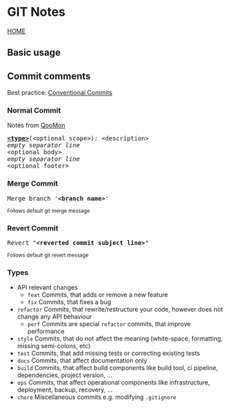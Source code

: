 # GIT Notes
[HOME](../README.md)


## Basic usage

## Commit comments

Best practice: [Conventional Commits](www.conventionalcommits.org)

### Normal Commit
Notes from [QooMon](https://gist.github.com/qoomon/5dfcdf8eec66a051ecd85625518cfd13)
<pre>
<b><a href="#types">&lt;type&gt;</a></b></font>(&lt;optional scope&gt;): &lt;description&gt;
<i>empty separator line</i>
&lt;optional body&gt;
<i>empty separator line</i>
&lt;optional footer&gt;
</pre>

### Merge Commit
<pre>
Merge branch '<b>&lt;branch name&gt;</b>'
</pre>
<sup>Follows default git merge message</sup>

### Revert Commit
<pre>
Revert "<b>&lt;reverted commit subject line&gt;</b>"
</pre>
<sup>Follows default git revert message</sup>


### Types
* API relevant changes
    * `feat` Commits, that adds or remove a new feature
    * `fix` Commits, that fixes a bug
* `refactor` Commits, that rewrite/restructure your code, however does not change any API behaviour
    * `perf` Commits are special `refactor` commits, that improve performance
* `style` Commits, that do not affect the meaning (white-space, formatting, missing semi-colons, etc)
* `test` Commits, that add missing tests or correcting existing tests
* `docs` Commits, that affect documentation only
* `build` Commits, that affect build components like build tool, ci pipeline, dependencies, project version, ...
* `ops` Commits, that affect operational components like infrastructure, deployment, backup, recovery, ...
* `chore` Miscellaneous commits e.g. modifying `.gitignore`
